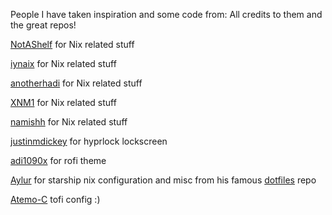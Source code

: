 People I have taken inspiration and some code from:
All credits to them and the great repos!

[NotAShelf](https://github.com/NotAShelf) for Nix related stuff   

[iynaix](https://github.com/iynaix) for Nix related stuff   

[anotherhadi](https://github.com/anotherhadi) for Nix related stuff  

[XNM1](https://github.com/XNM1) for Nix related stuff  

[namishh](https://github.com/namishh) for Nix related stuff

[justinmdickey](https://github.com/justinmdickey) for hyprlock lockscreen   

[adi1090x](https://github.com/adi1090x) for rofi theme    

[Aylur](https://github.com/Aylur) for starship nix configuration and misc from his famous [dotfiles](https://github.com/Aylur/dotfiles) repo      

[Atemo-C](https://github.com/Atemo-C) tofi config :)

